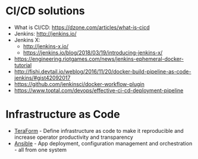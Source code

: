 # CI/CD solutions
- What is CI/CD: https://dzone.com/articles/what-is-cicd
- Jenkins: http://jenkins.io/
- Jenkins X: 
  - http://jenkins-x.io/
  - https://jenkins.io/blog/2018/03/19/introducing-jenkins-x/
- https://engineering.riotgames.com/news/jenkins-ephemeral-docker-tutorial
- http://fishi.devtail.io/weblog/2016/11/20/docker-build-pipeline-as-code-jenkins/#gist42092017
- https://github.com/jenkinsci/docker-workflow-plugin
- https://www.toptal.com/devops/effective-ci-cd-deployment-pipeline

# Infrastructure as Code
- [TeraForm](https://www.terraform.io/) - Define infrastructure as code to make it reproducible and increase operator productivity and transparency
- [Ansible](https://www.ansible.com/) - App deployment, configuration management and orchestration - all from one system
